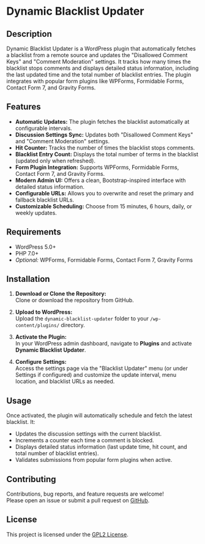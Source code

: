 # Dynamic Blacklist Updater

## Description

Dynamic Blacklist Updater is a WordPress plugin that automatically fetches a blacklist from a remote source and updates the "Disallowed Comment Keys" and "Comment Moderation" settings. It tracks how many times the blacklist stops comments and displays detailed status information, including the last updated time and the total number of blacklist entries. The plugin integrates with popular form plugins like WPForms, Formidable Forms, Contact Form 7, and Gravity Forms.

## Features

- **Automatic Updates:** The plugin fetches the blacklist automatically at configurable intervals.
- **Discussion Settings Sync:** Updates both "Disallowed Comment Keys" and "Comment Moderation" settings.
- **Hit Counter:** Tracks the number of times the blacklist stops comments.
- **Blacklist Entry Count:** Displays the total number of terms in the blacklist (updated only when refreshed).
- **Form Plugin Integration:** Supports WPForms, Formidable Forms, Contact Form 7, and Gravity Forms.
- **Modern Admin UI:** Offers a clean, Bootstrap-inspired interface with detailed status information.
- **Configurable URLs:** Allows you to overwrite and reset the primary and fallback blacklist URLs.
- **Customizable Scheduling:** Choose from 15 minutes, 6 hours, daily, or weekly updates.

## Requirements

- WordPress 5.0+
- PHP 7.0+
- *Optional:* WPForms, Formidable Forms, Contact Form 7, Gravity Forms

## Installation

1. **Download or Clone the Repository:**  
   Clone or download the repository from GitHub.

2. **Upload to WordPress:**  
   Upload the `dynamic-blacklist-updater` folder to your `/wp-content/plugins/` directory.

3. **Activate the Plugin:**  
   In your WordPress admin dashboard, navigate to **Plugins** and activate **Dynamic Blacklist Updater**.

4. **Configure Settings:**  
   Access the settings page via the "Blacklist Updater" menu (or under Settings if configured) and customize the update interval, menu location, and blacklist URLs as needed.

## Usage

Once activated, the plugin will automatically schedule and fetch the latest blacklist. It:
- Updates the discussion settings with the current blacklist.
- Increments a counter each time a comment is blocked.
- Displays detailed status information (last update time, hit count, and total number of blacklist entries).
- Validates submissions from popular form plugins when active.

## Contributing

Contributions, bug reports, and feature requests are welcome!  
Please open an issue or submit a pull request on [GitHub](https://github.com/yourusername/dynamic-blacklist-updater).

## License

This project is licensed under the [GPL2 License](LICENSE).
